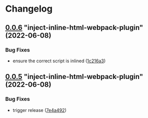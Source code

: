 # Changelog

<!-- MONODEPLOY:BELOW -->

## [0.0.6](https://github.com/tophat/inject-inline-html-webpack-plugin/compare/inject-inline-html-webpack-plugin@0.0.5...inject-inline-html-webpack-plugin@0.0.6) "inject-inline-html-webpack-plugin" (2022-06-08)<a name="0.0.6"></a>

### Bug Fixes

* ensure the correct script is inlined ([1c216a3](https://github.com/tophat/inject-inline-html-webpack-plugin/commits/1c216a3))


## [0.0.5](https://github.com/tophat/inject-inline-html-webpack-plugin/compare/inject-inline-html-webpack-plugin@0.0.4...inject-inline-html-webpack-plugin@0.0.5) "inject-inline-html-webpack-plugin" (2022-06-08)<a name="0.0.5"></a>

### Bug Fixes

* trigger release ([7e4a492](https://github.com/tophat/inject-inline-html-webpack-plugin/commits/7e4a492))
